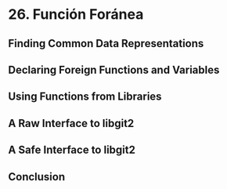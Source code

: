 # 26. Función Foránea

## Finding Common Data Representations

## Declaring Foreign Functions and Variables

## Using Functions from Libraries

## A Raw Interface to libgit2

## A Safe Interface to libgit2

## Conclusion
